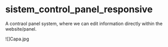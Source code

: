 # sistem_control_panel_responsive
 A contraol panel system, where we can edit information directly within the website/panel.

![]Capa.jpg
